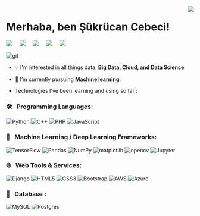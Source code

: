 <img align='right' src="https://github-readme-stats.vercel.app/api?username=sukrucnCbc&show_icons=true&theme=dark">

# Merhaba, ben Şükrücan Cebeci! 

<p align="left">
 <a target="_blank"href="https://www.linkedin.com/in/sukrucancebeci/"><img src="https://img.shields.io/badge/linkedin-%230077B5.svg?&style=for-the-badge&logo=linkedin&logoColor=white" /></a>&nbsp;&nbsp;&nbsp;&nbsp;
  <a target="_blank"href=https://www.kaggle.com/sukrucncbc><img src="https://img.shields.io/badge/Kaggle-%231DA1F2.svg?&style=for-the-badge&logo=kaggle&logoColor=white" /></a>&nbsp;&nbsp;&nbsp;&nbsp; <a href="mailto:sukrucan.ieeektu@gmail.com?subject=Hello%20Sukrucan,%20From%20Github"><img src="https://img.shields.io/badge/gmail-%23D14836.svg?&style=for-the-badge&logo=gmail&logoColor=white" /></a>&nbsp;&nbsp;&nbsp;&nbsp;  <a href="https://instagram.com/sukrucncbc">
 <img src="https://img.shields.io/badge/instagram-%23E4405F.svg?&style=for-the-badge&logo=instagram&logoColor=white" /></a>&nbsp;&nbsp;&nbsp;&nbsp;  <a target="_blank"href="https://medium.com/@sukrucanc"><img src="https://img.shields.io/badge/Medium%20-%231572B6.svg?&style=for-the-badge&logo=medium&logoColor=black" /></a>&nbsp;&nbsp;&nbsp; 
</p>

![gif](https://github.com/sukrucnCbc/sukrucnCbc/blob/main/biogif.gif)

- :bulb: I'm interested in all things data: **Big Data, Cloud, and Data Science**

- 🌱 I’m currently pursuing **Machine learning**.


- Technologies I've been learning and using so far :
### 🛠 &nbsp; Programming Languages:

<img alt="Python" src="https://img.shields.io/badge/python%20-%2314354C.svg?&style=for-the-badge&logo=python&logoColor=white"/>  <img alt="C++" src="https://img.shields.io/badge/c++%20-%2300599C.svg?&style=for-the-badge&logo=c%2B%2B&ogoColor=white"/> <img alt="PHP" src="https://img.shields.io/badge/php-%23777BB4.svg?&style=for-the-badge&logo=php&logoColor=white"/>  <img alt="JavaScript" src="https://img.shields.io/badge/javascript%20-%23323330.svg?&style=for-the-badge&logo=javascript&logoColor=%23F7DF1E"/>


### 🧬 &nbsp; Machine Learning / Deep Learning Frameworks:
<img alt="TensorFlow" src="https://img.shields.io/badge/TensorFlow%20-%23FF6F00.svg?&style=for-the-badge&logo=TensorFlow&logoColor=white" /> <img alt="Pandas" src="https://img.shields.io/badge/pandas%20-%23150458.svg?&style=for-the-badge&logo=pandas&logoColor=white" /> <img alt="NumPy" src="https://img.shields.io/badge/numpy%20-%23013243.svg?&style=for-the-badge&logo=numpy&logoColor=white" />  <img alt="matplotlib" src ="https://img.shields.io/badge/matplotlib-%23316192.svg?&style=for-the-badge&logo=matplotlib&logoColor=white"/>  <img alt="opencv" src="https://img.shields.io/badge/opencv%20-%23323330.svg?&style=for-the-badge&logo=opencv&logoColor=%23F7DF1E"/>  <img alt="Jupyter" src="https://img.shields.io/badge/Jupyter%20-%23F37626.svg?&style=for-the-badge&logo=Jupyter&logoColor=white" />


### 🌐 &nbsp; Web Tools & Services:
 <img alt="Django" src="https://img.shields.io/badge/django%20-%23092E20.svg?&style=for-the-badge&logo=django&logoColor=white"/>   <img alt="HTML5" src="https://img.shields.io/badge/html5%20-%23E34F26.svg?&style=for-the-badge&logo=html5&logoColor=white"/>   <img alt="CSS3" src="https://img.shields.io/badge/css3%20-%231572B6.svg?&style=for-the-badge&logo=css3&logoColor=white"/>   <img alt="Bootstrap" src="https://img.shields.io/badge/bootstrap%20-%23563D7C.svg?&style=for-the-badge&logo=bootstrap&logoColor=white"/>  <img alt="AWS" src="https://img.shields.io/badge/AWS%20-%23FF9900.svg?&style=for-the-badge&logo=amazon-aws&logoColor=white"/> <img alt="Azure" src="https://img.shields.io/badge/azure%20-%230072C6.svg?&style=for-the-badge&logo=azure-devops&logoColor=white"/>
 
### 💾 &nbsp; Database :

<img alt="MySQL" src="https://img.shields.io/badge/mysql-%2300f.svg?&style=for-the-badge&logo=mysql&logoColor=white"/>  <img alt="Postgres" src ="https://img.shields.io/badge/postgres-%23316192.svg?&style=for-the-badge&logo=postgresql&logoColor=white"/>




